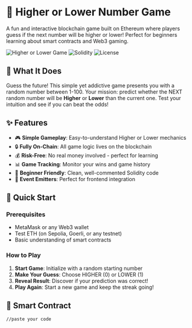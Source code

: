 # 🔮 Higher or Lower Number Game

A fun and interactive blockchain game built on Ethereum where players guess if the next number will be higher or lower! Perfect for beginners learning about smart contracts and Web3 gaming.

![Higher or Lower Game](https://img.shields.io/badge/Game-Higher%20or%20Lower-brightgreen)
![Solidity](https://img.shields.io/badge/Solidity-0.8.0-blue)
![License](https://img.shields.io/badge/License-MIT-yellow)

## 🎯 What It Does

Guess the future! This simple yet addictive game presents you with a random number between 1-100. Your mission: predict whether the NEXT random number will be **Higher** or **Lower** than the current one. Test your intuition and see if you can beat the odds!

## ✨ Features

- 🎮 **Simple Gameplay**: Easy-to-understand Higher or Lower mechanics
- 🔒 **Fully On-Chain**: All game logic lives on the blockchain
- 💰 **Risk-Free**: No real money involved - perfect for learning
- 📊 **Game Tracking**: Monitor your wins and game history
- 🎯 **Beginner Friendly**: Clean, well-commented Solidity code
- 📡 **Event Emitters**: Perfect for frontend integration

## 🚀 Quick Start

### Prerequisites
- MetaMask or any Web3 wallet
- Test ETH (on Sepolia, Goerli, or any testnet)
- Basic understanding of smart contracts

### How to Play
1. **Start Game**: Initialize with a random starting number
2. **Make Your Guess**: Choose HIGHER (0) or LOWER (1)
3. **Reveal Result**: Discover if your prediction was correct!
4. **Play Again**: Start a new game and keep the streak going!

## 📜 Smart Contract

```solidity
//paste your code

